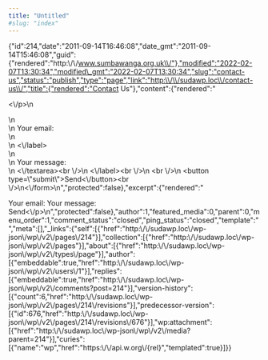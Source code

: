 ```yaml
---
title: "Untitled"
#slug: "index"
---
```


{"id":214,"date":"2011-09-14T16:46:08","date\_gmt":"2011-09-14T15:46:08","guid":{"rendered":"http:\\/\\/www.sumbawanga.org.uk\\/"},"modified":"2022-02-07T13:30:34","modified\_gmt":"2022-02-07T13:30:34","slug":"contact-us","status":"publish","type":"page","link":"http:\\/\\/sudawp.loc\\/contact-us\\/","title":{"rendered":"Contact Us"},"content":{"rendered":"

<\\/p>\\n

\\n  
\\n Your email:  
\\n   
\\n <\\/label>  
\\n  
\\n Your message:  
\\n <\\/textarea><br \\/>\\n <\\/label><br \\/>\\n <!-- your other form fields go here --><br \\/>\\n <button type=\\"submit\\">Send<\\/button><br \\/>\\n<\\/form>\\n","protected":false},"excerpt":{"rendered":"<p>Your email: Your message: Send<\\/p>\\n","protected":false},"author":1,"featured\_media":0,"parent":0,"menu\_order":1,"comment\_status":"closed","ping\_status":"closed","template":"","meta":\[\],"\_links":{"self":\[{"href":"http:\\/\\/sudawp.loc\\/wp-json\\/wp\\/v2\\/pages\\/214"}\],"collection":\[{"href":"http:\\/\\/sudawp.loc\\/wp-json\\/wp\\/v2\\/pages"}\],"about":\[{"href":"http:\\/\\/sudawp.loc\\/wp-json\\/wp\\/v2\\/types\\/page"}\],"author":\[{"embeddable":true,"href":"http:\\/\\/sudawp.loc\\/wp-json\\/wp\\/v2\\/users\\/1"}\],"replies":\[{"embeddable":true,"href":"http:\\/\\/sudawp.loc\\/wp-json\\/wp\\/v2\\/comments?post=214"}\],"version-history":\[{"count":6,"href":"http:\\/\\/sudawp.loc\\/wp-json\\/wp\\/v2\\/pages\\/214\\/revisions"}\],"predecessor-version":\[{"id":676,"href":"http:\\/\\/sudawp.loc\\/wp-json\\/wp\\/v2\\/pages\\/214\\/revisions\\/676"}\],"wp:attachment":\[{"href":"http:\\/\\/sudawp.loc\\/wp-json\\/wp\\/v2\\/media?parent=214"}\],"curies":\[{"name":"wp","href":"https:\\/\\/api.w.org\\/{rel}","templated":true}\]}}